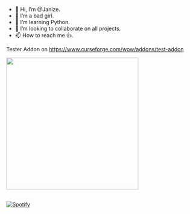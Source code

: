- 👋 Hi, I’m @Janize.
- 👀 I’m a bad girl.
- 🌱 I’m learning Python.
- 💞️ I’m looking to collaborate on all projects.
- 📫 How to reach me 👍.


Tester Addon on https://www.curseforge.com/wow/addons/test-addon
<!---
Janize/Janize is a ✨ special ✨ repository because its `README.md` (this file) appears on your GitHub profile.
You can click the Preview link to take a look at your changes.
--->
[<img src="https://sptify-7rlxb8uwc-janize.vercel.app/spotify-playing" alt="" width="350" />](https://open.spotify.com/user/31zivndcgbdsa4n7ldk4jtbbefd4)


<br> [![Spotify](https://sptify-7rlxb8uwc-janize.vercel.app/api/spotify)](https://open.spotify.com/user/31zivndcgbdsa4n7ldk4jtbbefd4)
